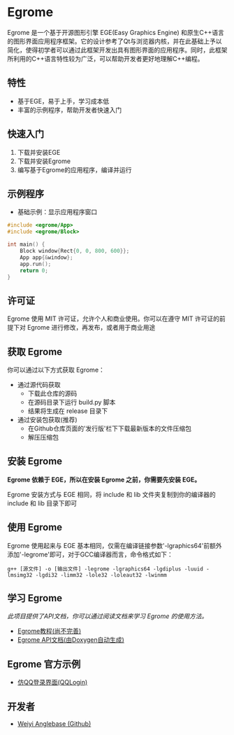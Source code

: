# Egrome

Egrome 是一个基于开源图形引擎 EGE(Easy Graphics Engine) 和原生C++语言的图形界面应用程序框架。它的设计参考了Qt与浏览器内核，并在此基础上予以简化，使得初学者可以通过此框架开发出具有图形界面的应用程序。同时，此框架所利用的C++语言特性较为广泛，可以帮助开发者更好地理解C++编程。

## 特性

- 基于EGE，易于上手，学习成本低
- 丰富的示例程序，帮助开发者快速入门

## 快速入门

1. 下载并安装EGE
2. 下载并安装Egrome
3. 编写基于Egrome的应用程序，编译并运行

## 示例程序

- 基础示例：显示应用程序窗口

```cpp
#include <egrome/App>
#include <egrome/Block>

int main() {
    Block window{Rect{0, 0, 800, 600}};
    App app{&window};
    app.run();
    return 0;
}
```

## 许可证

Egrome 使用 MIT 许可证，允许个人和商业使用。你可以在遵守 MIT 许可证的前提下对 Egrome 进行修改，再发布，或者用于商业用途

## 获取 Egrome

你可以通过以下方式获取 Egrome：
+ 通过源代码获取
    - 下载此仓库的源码
    - 在源码目录下运行 build.py 脚本
    - 结果将生成在 release 目录下
+ 通过安装包获取(推荐)
    - 在Github仓库页面的'发行版'栏下下载最新版本的文件压缩包
    - 解压压缩包

## 安装 Egrome

**Egrome 依赖于 EGE，所以在安装 Egrome 之前，你需要先安装 EGE。**

Egrome 安装方式与 EGE 相同，将 include 和 lib 文件夹复制到你的编译器的 include 和 lib 目录下即可

## 使用 Egrome

Egrome 使用起来与 EGE 基本相同，仅需在编译链接参数'-lgraphics64'前额外添加'-legrome'即可，对于GCC编译器而言，命令格式如下：
```
g++ [源文件] -o [输出文件] -legrome -lgraphics64 -lgdiplus -luuid -lmsimg32 -lgdi32 -limm32 -lole32 -loleaut32 -lwinmm
```

## 学习 Egrome

*此项目提供了API文档，你可以通过阅读文档来学习 Egrome 的使用方法。*

+ [Egrome教程(尚不完善)](https://anglebase.github.io/Egrome/learn/learn.html)
+ [Egrome API文档(由Doxygen自动生成)](https://anglebase.github.io/Egrome/html/index.html)

## Egrome 官方示例
- [仿QQ登录界面(QQLogin)](https://github.com/Anglebase/QQLogin.git)

## 开发者
- [Weiyi Anglebase (Github)](https://github.com/Anglebase)
